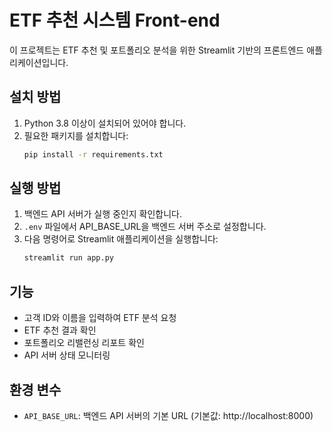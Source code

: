 # ETF 추천 시스템 Front-end

이 프로젝트는 ETF 추천 및 포트폴리오 분석을 위한 Streamlit 기반의 프론트엔드 애플리케이션입니다.

## 설치 방법

1. Python 3.8 이상이 설치되어 있어야 합니다.
2. 필요한 패키지를 설치합니다:
   ```bash
   pip install -r requirements.txt
   ```

## 실행 방법

1. 백엔드 API 서버가 실행 중인지 확인합니다.
2. `.env` 파일에서 API_BASE_URL을 백엔드 서버 주소로 설정합니다.
3. 다음 명령어로 Streamlit 애플리케이션을 실행합니다:
   ```bash
   streamlit run app.py
   ```

## 기능

- 고객 ID와 이름을 입력하여 ETF 분석 요청
- ETF 추천 결과 확인
- 포트폴리오 리밸런싱 리포트 확인
- API 서버 상태 모니터링

## 환경 변수

- `API_BASE_URL`: 백엔드 API 서버의 기본 URL (기본값: http://localhost:8000) 
